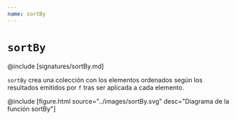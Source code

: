 ```yaml
---
name: sortBy
---
```


# `sortBy`

@include [signatures/sortBy.md]

`sortBy` crea una colección con los elementos ordenados según los resultados emitidos por `f` tras ser aplicada a cada elemento.

@include [figure.html source="../images/sortBy.svg" desc="Diagrama de la función sortBy"]
